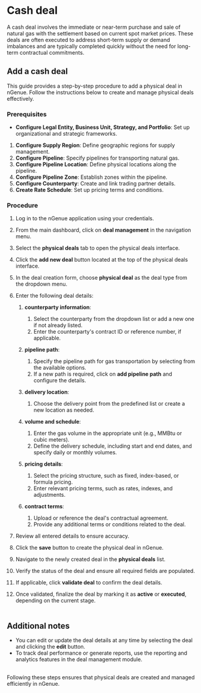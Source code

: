 # Cash deal

A cash deal involves the immediate or near-term purchase and sale of natural gas with the settlement based on current spot market prices. These deals are often executed to address short-term supply or demand imbalances and are typically completed quickly without the need for long-term contractual commitments.

## Add a cash deal

This guide provides a step-by-step procedure to add a physical deal in nGenue. Follow the instructions below to create and manage physical deals effectively.

### Prerequisites

* **Configure Legal Entity, Business Unit, Strategy, and Portfolio**: Set up organizational and strategic frameworks.

1. **Configure Supply Region**: Define geographic regions for supply management.
1. **Configure Pipeline**: Specify pipelines for transporting natural gas.
1. **Configure Pipeline Location**: Define physical locations along the pipeline.
1. **Configure Pipeline Zone**: Establish zones within the pipeline.
1. **Configure Counterparty**: Create and link trading partner details.
1. **Create Rate Schedule**: Set up pricing terms and conditions.


### Procedure

1. Log in to the nGenue application using your credentials.

2. From the main dashboard, click on **deal management** in the navigation menu.
3. Select the **physical deals** tab to open the physical deals interface.
1. Click the **add new deal** button located at the top of the physical deals interface.
2. In the deal creation form, choose **physical deal** as the deal type from the dropdown menu.
3. Enter the following deal details:
    1. **counterparty information**:  
        1. Select the counterparty from the dropdown list or add a new one if not already listed.
        2. Enter the counterparty's contract ID or reference number, if applicable.

    2. **pipeline path**:  
        1. Specify the pipeline path for gas transportation by selecting from the available options.
        2. If a new path is required, click on **add pipeline path** and configure the details.

    3. **delivery location**:  
        1. Choose the delivery point from the predefined list or create a new location as needed.

    4. **volume and schedule**:  
        1. Enter the gas volume in the appropriate unit (e.g., MMBtu or cubic meters).
        2. Define the delivery schedule, including start and end dates, and specify daily or monthly volumes.

    5. **pricing details**:  
        1. Select the pricing structure, such as fixed, index-based, or formula pricing.
        2. Enter relevant pricing terms, such as rates, indexes, and adjustments.

    6. **contract terms**:  
        1. Upload or reference the deal's contractual agreement.
        2. Provide any additional terms or conditions related to the deal.

7. Review all entered details to ensure accuracy.
2. Click the **save** button to create the physical deal in nGenue.

1. Navigate to the newly created deal in the **physical deals** list.
2. Verify the status of the deal and ensure all required fields are populated.
3. If applicable, click **validate deal** to confirm the deal details.
4. Once validated, finalize the deal by marking it as **active** or **executed**, depending on the current stage.
</br></br>

## Additional notes

- You can edit or update the deal details at any time by selecting the deal and clicking the **edit** button.
- To track deal performance or generate reports, use the reporting and analytics features in the deal management module.
</br></br>

Following these steps ensures that physical deals are created and managed efficiently in nGenue.
